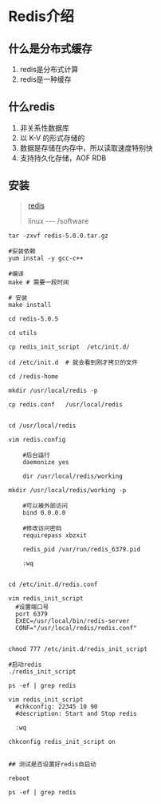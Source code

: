 # Redis介绍

## 什么是分布式缓存

1. redis是分布式计算
2. redis是一种缓存

## 什么redis

1. 非关系性数据库
2. 以 K-V 的形式存储的
3. 数据是存储在内存中，所以读取速度特别快
4. 支持持久化存储，AOF  RDB

## 安装

> [redis](https://redis.io/download)
>
> linux --- /software

```shell
tar -zxvf redis-5.0.0.tar.gz

#安装依赖
yum instal -y gcc-c++

#编译
make # 需要一段时间

# 安装
make install 

cd redis-5.0.5

cd utils

cp redis_init_script  /etc/init.d/

cd /etc/init.d  # 就会看到刚才拷贝的文件

cd /redis-home

mkdir /usr/local/redis -p

cp redis.conf   /usr/local/redis


cd /usr/local/redis

vim redis.config

    #后台运行
    daemonize yes

    dir /usr/local/redis/working

mkdir /usr/local/redis/working -p

    #可以被外部访问
    bind 0.0.0.0
  
    #修改访问密码
    requirepass xbzxit
  
    redis_pid /var/run/redis_6379.pid
  
    :wq


cd /etc/init.d/redis.conf

vim redis_init_script
  #设置端口号
  port 6379
  EXEC=/usr/local/bin/redis-server
  CONF="/usr/local/redis/redis.conf"
  
  
chmod 777 /etc/init.d/redis_init_script

#启动redis
./redis_init_script

ps -ef | grep redis

vim redis_init_script
  #chkconfig: 22345 10 90
  #description: Start and Stop redis
  
  :wq
  
chkconfig redis_init_script on


## 测试是否设置好redis自启动

reboot

ps -ef | grep redis

```

